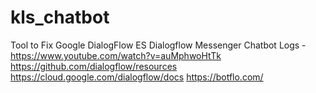 # kls_chatbot
Tool to Fix Google DialogFlow ES Dialogflow Messenger Chatbot Logs - https://www.youtube.com/watch?v=auMphwoHtTk
https://github.com/dialogflow/resources
https://cloud.google.com/dialogflow/docs
https://botflo.com/
